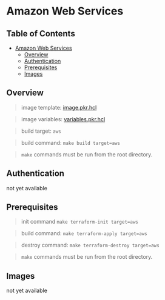 # Amazon Web Services

## Table of Contents

- [Amazon Web Services](#amazon-web-services)
  - [Overview](#overview)
  - [Authentication](#authentication)
  - [Prerequisites](#prerequisites)
  - [Images](#images)

## Overview

> image template: [image.pkr.hcl](image.pkr.hcl)

> image variables: [variables.pkr.hcl](variables.pkr.hcl)

> build target: `aws`

> build command: `make build target=aws`

> `make` commands must be run from the root directory.

## Authentication

not yet available

## Prerequisites

> init command `make terraform-init target=aws`

> build command: `make terraform-apply target=aws`

> destroy command: `make terraform-destroy target=aws`

> `make` commands must be run from the root directory.

## Images

not yet available
